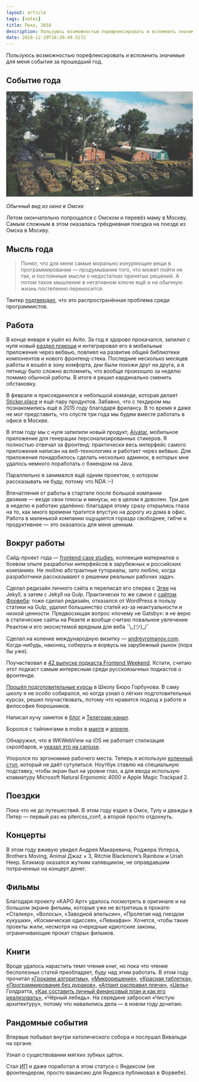```yaml
---
layout: article
tags: [notes]
title: Пока, 2018
description: Пользуюсь возможностью порефлексировать и вспомнить значимые для меня события за прошедший год
date: 2018-12-29T16:20:49.527Z
---
```

Пользуюсь возможностью порефлексировать и вспомнить значимые для меня события за прошедший год.

## Событие года

![Вид из окна в Омске](assets/omsk.jpg)

*Обычный вид из окна в Омске*

Летом окончательно попрощался с Омском и перевёз маму в Москву. Самым сложным в этом оказалась трёхдневная поездка на поезде из Омска в Москву.

## Мысль года

> Понял, что для меня самые морально изнуряющие вещи в программировании — продумывание того, что может пойти не так, и постоянные мысли о недостатках принятых решений. А потом такое мышление в негативном ключе ещё и на обычную жизнь постепенно переносится.

Твитер [подтвердил](https://twitter.com/andrew__romanov/status/1025892579529961472), что это распространённая проблема среди программистов.

## Работа

В конце января я ушёл из Avito. За год я здорово прокачался, запилил с нуля новый [раздел помощи](https://support.avito.ru) и интегрировал его в мобильные приложения через вебвью, повлиял на развитие общей библиотеки компонентов и нового фронтенд-стека. Последние несколько месяцев работы я вошёл в зону комфорта, дни были похожи друг на друга, а в пятницу было сложно вспомнить, что вообще произошло за неделю помимо обычной работы. В итоге я решил кардинально сменить обстановку.

В феврале я присоединился к небольшой команде, которая делает [Sticker.place](https://sticker.place) и ещё пару продуктов. Забавно, что с техдиром мы познакомились ещё в 2015 году благодаря фрилансу. В то время я даже не мог представить, что спустя три года мы будем вместе работать в офисе в Москве.

В этом году мы с нуля запилили новый продукт, [Aivatar](https://aivatar.co), мобильное приложение для генерации персонализированных стикеров. Я полностью отвечал за фронтенд: практически весь интерфейс самого приложения написан на веб-технологиях и работает через вебвью. Для приложения понадобилось сделать несколько админок, в которых мне удалось немного поработать с бэкендом на Java.

Параллельно я занимался ещё одним проектом, о котором рассказывать не буду, потому что NDA :–)

Впечатления от работы в стартапе после большой компании двоякие — везде свои плюсы и минусы, но в целом я доволен. Три дня в неделю я работаю удалённо: благодаря этому сразу открылись глаза на то, как много времени тратится впустую на дорогу из дома в офис. Работа в маленькой компании ощущается гораздо свободнее, гибче и продуктивнее — это оказалось для меня ценным.

## Вокруг работы

Сайд-проект года — [frontend case studies](http://github.com/andrew--r/frontend-case-studies), коллекция материалов о боевом опыте разработки интерфейсов в зарубежных и российских компаниях. Не люблю абстрактные туториалы, зато люблю, когда разработчики рассказывают о решении реальных рабочих задач.

Сделал редизайн личного сайта и переписал его сперва с [Эгеи](https://blogengine.ru/) на Jekyll, а затем с Jekyll на Gulp. Практически то же самое с [сайтом Форвеба](https://forwebdev.ru): тоже сделал редизайн, отказался от WordPress в пользу статики на Gulp, удалил большинство статей из-за неактуальности и низкой ценности. Предвосхищая вопрос «почему не Gatsby»: я не верю в статические сайты на Реакте и вообще считаю повальное увлечение Реактом и его экосистемой вредным для веба ¯\\\_(ツ)\_/¯

Сделал на коленке международную визитку — [andreyromanov.com](https://andreyromanov.com/). Когда-нибудь, наконец, соберусь и ворвусь на зарубежный рынок (пора бы уже).

Поучаствовал в [42 выпуске подкаста Frontend Weekend](https://soundcloud.com/frontend-weekend/fw-42). Кстати, считаю этот подкаст самым интересным среди русскоязычных подкастов о фронтенде.

[Прошёл подготовительные курсы](https://bureau.ru/school/certificate/prep/andrey-romanov/) в Школу Бюро Горбунова. В саму школу я не особо собирался, но когда узнал о лёгких подготовительных курсах, решил поучаствовать, потому что нравится подход к работе и философия бюрошников.

Написал кучу заметок в [блог](/notes) и [Телеграм-канал](https://t.me/andrew_r_notes).

Боролся с тайпингами в mobx в [марте](https://github.com/mobxjs/mobx/pull/1393) и [апреле](https://github.com/mobxjs/mobx/pull/1521).

Обнаружил, что в WKWebView на iOS не работает стилизация скролбаров, и [указал это на caniuse](https://github.com/Fyrd/caniuse/pull/4586).

Упоролся по эргономике рабочего места. Теперь я использую [коленный стул](https://smartstool.ru/catalog/smartstulya/smartstool-km01l-kolennyij-stul-bez-spinki-s-gazliftom.html), который не даёт сутулиться. Ноутбук ставлю на специальную подставку, чтобы экран был на уровне глаз, а для ввода использую клавиатуру Microsoft Natural Ergonomic 4000 и Apple Magic Trackpad 2.

## Поездки

Пока что не до путешествий. В этом году ездил в Омск, Тулу и дважды в Питер — первый раз на pitercss_conf, а второй просто отдохнуть.

## Концерты

В этом году вживую увидел Андрея Макаревича, Роджера Уотерса, Brothers Moving, Animal Джаz × 3, Ritchie Blackmore’s Rainbow и Uriah Heep. Блэкмор оказался жутким халявщиком, не оправдавшим потраченных на концерт денег.

## Фильмы

Благодаря проекту «КАРО Арт» удалось посмотреть в оригинале и на большом экране фильмы, которые уже не встретишь в прокате: «Сталкер», «Волосы», «Заводной апельсин», «Пролетая над гнездом кукушки», «Космическая одиссея», «Левиафан». Хочется, чтобы такие проекты жили, несмотря на очередные идиотские законы, ограничивающие прокат старых фильмов.

## Книги

Вроде удалось нарастить темп чтения книг, но пока что чтение бесполезных статей преобладает, буду над этим работать. В этом году прочитал [«Грокаем алгоритмы»](/notes/grokaem-algoritmy), [«Микрорешения»](/notes/microresolutions), [«Красная таблетка»](/notes/red-pill), [«Программирование без дураков»](/notes/weniger-schlecht-programmieren), [«Атлант расправил плечи»](/notes/atlas-shrugged), [«Цель»](/notes/goldratt-the-goal) Голдратта, [«Как составить личный финансовый план и как его реализовать»](/notes/finplan), «Чёрный лебедь». На середине забросил «Чистую архитектуру», потому что навалились дела — в новом году дочитаю.

## Рандомные события

Впервые побывал внутри католического собора и послушал Вивальди на органе.

Узнал о существовании мягких зубных щёток.

Стал <abbr title="Индивидуальный предприниматель">ИП</abbr> и даже поработал в этом статусе с Яндексом (не фронтендером, просто вакансию для Яндекса публиковал в Форвебе).
